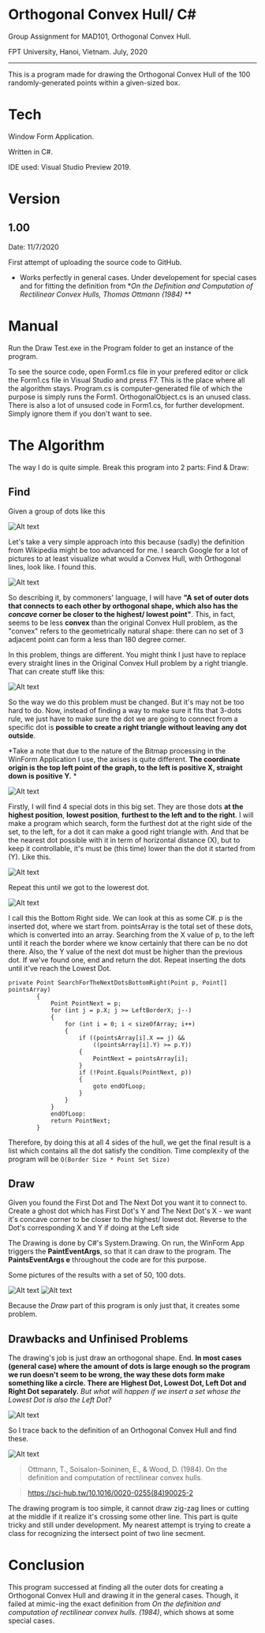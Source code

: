 # Orthogonal Convex Hull/ C# #
Group Assignment for MAD101, Orthogonal Convex Hull.

FPT University, Hanoi, Vietnam. July, 2020

------------

This is a program made for drawing the Orthogonal Convex Hull of the 100 randomly-generated points within a given-sized box.

# Tech

Window Form Application.

Written in C#.

IDE used: Visual Studio Preview 2019.

# Version
## 1.00 

Date: 11/7/2020

First attempt of uploading the source code to GitHub.

* Works perfectly in general cases. Under developement for special cases and for fitting the definition from **On the Definition and Computation of Rectilinear Convex Hulls, Thomas Ottmann (1984)* **

# Manual

Run the Draw Test.exe in the Program folder to get an instance of the program.

To see the source code, open Form1.cs file in your prefered editor or click the Form1.cs file in Visual Studio and press F7. This is the place where all the algorithm stays. Program.cs is computer-generated file of which the purpose is simply runs the Form1. OrthogonalObject.cs is an unused class. There is also a lot of unsused code in Form1.cs, for further development. Simply ignore them if you don't want to see.


# The Algorithm

The way I do is quite simple. Break this program into 2 parts: Find & Draw:

## Find

Given a group of dots like this


![Alt text](https://github.com/havdhe150692/pictures/blob/master/1.png?raw=true)


Let's take a very simple approach into this because (sadly) the definition from Wikipedia might be too advanced for me. I search Google for a lot of pictures to at least visualize what would a Convex Hull, with Orthogonal lines, look like. I found this.


![Alt text](https://upload.wikimedia.org/wikipedia/commons/thumb/e/e0/Orthogonal-convex-hull.svg/220px-Orthogonal-convex-hull.svg.png)


So describing it, by commoners' language, I will have **"A set of outer dots that connects to each other by orthogonal shape, which also has the *concave* corner be closer to the highest/ lowest point"**. This, in fact, seems to be less **convex** than the original Convex Hull problem, as the "convex" refers to  the geometrically natural shape: there can no set of 3 adjacent point can form a less than 180 degree corner.

In this problem, things are different. You might think I just have to replace every straight lines in the Original Convex Hull problem by a right triangle. That can create stuff like this:

![Alt text](https://github.com/havdhe150692/pictures/blob/master/2.png)

So the way we do this problem must be changed. But it's may not be too hard to do. Now, instead of finding a way to make sure it fits that 3-dots rule, we just have to make sure the dot we are going to connect from a specific dot is **possible to create a right triangle without leaving any dot outside**. 

*Take a note that due to the nature of the Bitmap processing in the WinForm Application I use, the axises is quite different. **The coordinate origin is the top left point of the graph, to the left is positive X, straight down is positive Y.** *

![Alt text](https://github.com/havdhe150692/pictures/blob/master/5.png)

Firstly, I will find 4 special dots in this big set. They are those dots **at the highest position**, **lowest position**, **furthest to the left and to the right**. I will make a program which search, form the furthest dot at the right side of the set, to the left, for a dot it can make a good right triangle with. And that be the nearest dot possible with it in term of horizontal distance (X), but to keep it controllable, it's must be (this time) lower than the dot it started from (Y). Like this.

![Alt text](https://github.com/havdhe150692/pictures/blob/master/3.png)

Repeat this until we got to the lowerest dot.


![Alt text](https://github.com/havdhe150692/pictures/blob/master/4.png)



I call this the Bottom Right side. We can look at this as some C#. p is the inserted dot, where we start from. pointsArray is the total set of these dots, which is converted into an array. Searching from the X value of p, to the left until it reach the border where we know certainly that there can be no dot there. Also, the Y value of the next dot must be higher than the previous dot. If we've found one, end and return the dot. Repeat inserting the dots until it've reach the Lowest Dot.
```
private Point SearchForTheNextDotsBottomRight(Point p, Point[] pointsArray)
        {
            Point PointNext = p;
            for (int j = p.X; j >= LeftBorderX; j--)
            {
                for (int i = 0; i < sizeOfArray; i++)
                {
                    if ((pointsArray[i].X == j) &&
                        ((pointsArray[i].Y) >= p.Y))
                    {
                        PointNext = pointsArray[i];
                    }
                    if (!Point.Equals(PointNext, p))
                    {
                        goto endOfLoop;
                    }
                }
            }
            endOfLoop:
            return PointNext;
        }
```


Therefore, by doing this at all 4 sides of the hull, we get the final result is a list which contains all the dot satisfy the condition. Time complexity of the program will be ```O(Border Size * Point Set Size)```

## Draw

Given you found the First Dot and The Next Dot you want it to connect to. Create a ghost dot which has First Dot's Y and The Next Dot's X - we want it's concave corner to be closer to the highest/ lowest dot. Reverse to the Dot's corresponding X and Y if doing at the Left side

The Drawing is done by C#'s System.Drawing. On run, the WinForm App triggers the **PaintEventArgs**, so that it can draw to the program. The **PaintsEventArgs e** throughout the code are for this purpose.

Some pictures of the results with a set of 50, 100 dots.

![Alt text](https://github.com/havdhe150692/pictures/blob/master/6.png) ![Alt text](https://github.com/havdhe150692/pictures/blob/master/7.png)

Because the *Draw* part of this program is only just that, it creates some problem.

## Drawbacks and Unfinised Problems

The drawing's job is just draw an orthogonal shape. End. **In most cases (general case) where the amount of dots is large enough so the program we run doesn't seem to be wrong, the way these dots form make something like a circle. There are Highest Dot, Lowest Dot, Left Dot and Right Dot separately.** *But what will happen if we insert a set whose the Lowest Dot is also the Left Dot?*

![Alt text](https://github.com/havdhe150692/pictures/blob/master/8.png) 

So I trace back to the definition of an Orthogonal Convex Hull and find these.

![Alt text](https://github.com/havdhe150692/pictures/blob/master/9.png)
> Ottmann, T., Soisalon-Soininen, E., & Wood, D. (1984). On the definition and computation of rectilinear convex hulls.

> https://sci-hub.tw/10.1016/0020-0255(84)90025-2

The drawing program is too simple, it cannot draw zig-zag lines or cutting at the middle if it realize it's crossing some other line. This part is quite tricky and still under development. My nearest attempt is trying to create a class for recognizing the intersect point of two line secment.

# Conclusion

This program successed at finding all the outer dots for creating a Orthogonal Convex Hull and drawing it in the general cases. Though, it failed at mimic-ing the exact definition from *On the definition and computation of rectilinear convex hulls. (1984)*, which shows at some special cases.
